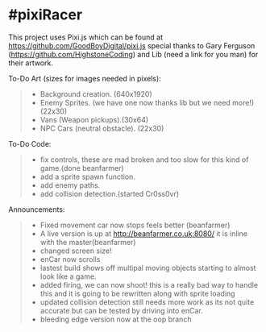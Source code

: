 #pixiRacer
=========

This project uses Pixi.js which can be found at https://github.com/GoodBoyDigital/pixi.js
special thanks to Gary Ferguson (https://github.com/HighstoneCoding) and Lib (need a link for you man)
for their artwork.

To-Do Art (sizes for images needed in pixels):
>- Background creation. (640x1920)
>- Enemy Sprites. (we have one now thanks lib but we need more!)(22x30)
>- Vans (Weapon pickups).(30x64)
>- NPC Cars (neutral obstacle). (22x30)

To-Do Code:
>- fix controls, these are mad broken and too slow for this kind of game.(done beanfarmer)
>- add a sprite spawn function.
>- add enemy paths.
>- add collision detection.(started Cr0ss0vr)

Announcements:

>- Fixed movement car now stops feels better (beanfarmer)
>- A live version is up at http://beanfarmer.co.uk:8080/ it is inline with the master(beanfarmer)
>- changed screen size!
>- enCar now scrolls
>- lastest build shows off multipal moving objects starting to almost look like a game.
>- added firing, we can now shoot! this is a really bad way to handle this and it is going to be rewritten along with sprite loading
>- updated collision detection still needs more work as its not quite accurate but can be tested by driving into enCar.
>- bleeding edge version now at the oop branch
